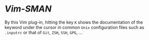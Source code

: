 *Vim-SMAN*
======

By this Vim plug-in, hitting the key `K` shows the documentation of the
keyword under the cursor in common `Unix` configuration files such as `.inputrc` or that of `Git`, `ZSH`, `SSH`, `GPG`, ...


